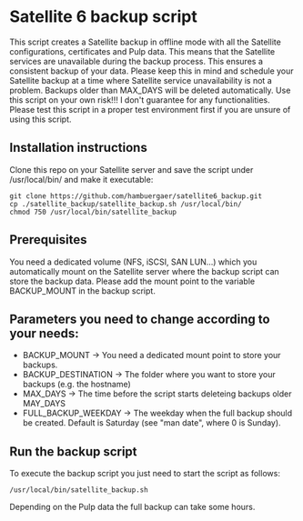 # Satellite 6 backup script
This script creates a Satellite backup in offline mode with all the Satellite configurations, certificates and Pulp data. This means that the Satellite services are unavailable during the backup process. This ensures a consistent backup of your data. Please keep this in mind and schedule your Satellite backup at a time where Satellite service unavailability is not a problem. Backups older than MAX_DAYS will be deleted automatically. Use this script on your own risk!!! I don't guarantee for any functionalities. Please test this script in a proper test environment first if you are unsure of using this script.

## Installation instructions
Clone this repo on your Satellite server and save the script under /usr/local/bin/ and make it executable:
```
git clone https://github.com/hambuergaer/satellite6_backup.git
cp ./satellite_backup/satellite_backup.sh /usr/local/bin/
chmod 750 /usr/local/bin/satellite_backup
```
## Prerequisites
You need a dedicated volume (NFS, iSCSI, SAN LUN...) which you automatically mount on the Satellite server where the backup script can store the backup data. Please add the mount point to the variable BACKUP_MOUNT in the backup script.

## Parameters you need to change according to your needs:
- BACKUP_MOUNT        -> You need a dedicated mount point to
                         store your backups.
- BACKUP_DESTINATION  -> The folder where you want to store 
                         your backups (e.g. the hostname)
- MAX_DAYS            -> The time before the script starts 
                         deleteing backups older MAY_DAYS
- FULL_BACKUP_WEEKDAY -> The weekday when the full backup
                         should be created. Default is Saturday (see "man date", where 0 is Sunday).

## Run the backup script
To execute the backup script you just need to start the script as follows:
```
/usr/local/bin/satellite_backup.sh
```
Depending on the Pulp data the full backup can take some hours.